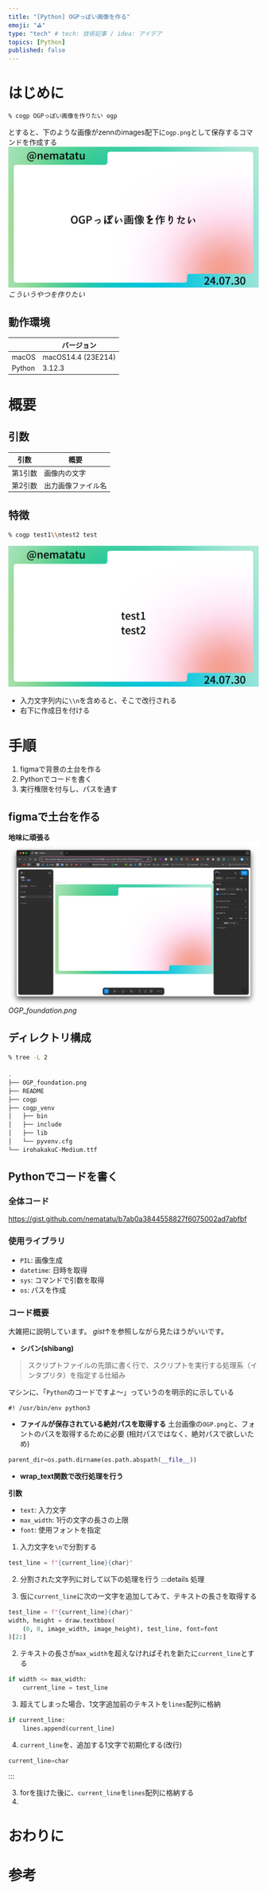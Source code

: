 ```yaml
---
title: "[Python] OGPっぽい画像を作る"
emoji: "⛳"
type: "tech" # tech: 技術記事 / idea: アイデア
topics: [Python]
published: false
---
```

# はじめに
```bash
% cogp OGPっぽい画像を作りたい ogp
```
とすると、下のような画像がzennのimages配下に`ogp.png`として保存するコマンドを作成する
![alt](/images/ogp.png)
*こういうやつを作りたい*

## 動作環境
||バージョン|
|----|----|
|macOS| macOS14.4 (23E214)|
|Python|3.12.3|

# 概要
## 引数
|引数|概要|
|----|----|
|第1引数|画像内の文字|
|第2引数|出力画像ファイル名|
## 特徴
```bash
% cogp test1\\ntest2 test
```
![](/images/test.png)
* 入力文字列内に`\\n`を含めると、そこで改行される
* 右下に作成日を付ける
# 手順
1. figmaで背景の土台を作る
2. Pythonでコードを書く
3. 実行権限を付与し、パスを通す
## figmaで土台を作る
**地味に頑張る**
![alt text](/images/figma.png)
*OGP_foundation.png*
## ディレクトリ構成
```bash
% tree -L 2        

.
├── OGP_foundation.png
├── README
├── cogp
├── cogp_venv
│   ├── bin
│   ├── include
│   ├── lib
│   └── pyvenv.cfg
└── irohakakuC-Medium.ttf
```

## Pythonでコードを書く

### 全体コード

https://gist.github.com/nematatu/b7ab0a3844558827f6075002ad7abfbf
### 使用ライブラリ
* `PIL`: 画像生成
* `datetime`: 日時を取得
* `sys`: コマンドで引数を取得
* `os`: パスを作成
### コード概要
大雑把に説明しています。
*gist*↑を参照しながら見たほうがいいです。
* **シバン(shibang)**
> スクリプトファイルの先頭に書く行で、スクリプトを実行する処理系（インタプリタ）を指定する仕組み

マシンに、「`Python`のコードですよ〜」っていうのを明示的に示している
```
#! /usr/bin/env python3
```
* **ファイルが保存されている絶対パスを取得する**
土台画像の`OGP.png`と、フォントのパスを取得するために必要
(相対パスではなく、絶対パスで欲しいため)
```python
parent_dir=os.path.dirname(os.path.abspath(__file__))
```
* **wrap_text関数で改行処理を行う**

**引数**
* `text`: 入力文字
* `max_width`: 1行の文字の長さの上限
* `font`: 使用フォントを指定

1. 入力文字を`\n`で分割する
```python
test_line = f"{current_line}{char}"
```

2. 分割された文字列に対して以下の処理を行う
:::details 処理

1. 仮に`current_line`に次の一文字を追加してみて、テキストの長さを取得する
```python
test_line = f"{current_line}{char}"
width, height = draw.textbbox(
    (0, 0, image_width, image_height), test_line, font=font
)[2:]
```
2. テキストの長さが`max_width`を超えなければそれを新たに`current_line`とする
```python
if width <= max_width:
    current_line = test_line
```
3. 超えてしまった場合、1文字追加前のテキストを`lines`配列に格納
```python
if current_line:
    lines.append(current_line)
```
4. `current_line`を、追加する1文字で初期化する(改行)
```python
current_line=char
```
:::

3. forを抜けた後に、`current_line`を`lines`配列に格納する
4. 

# おわりに

# 参考
